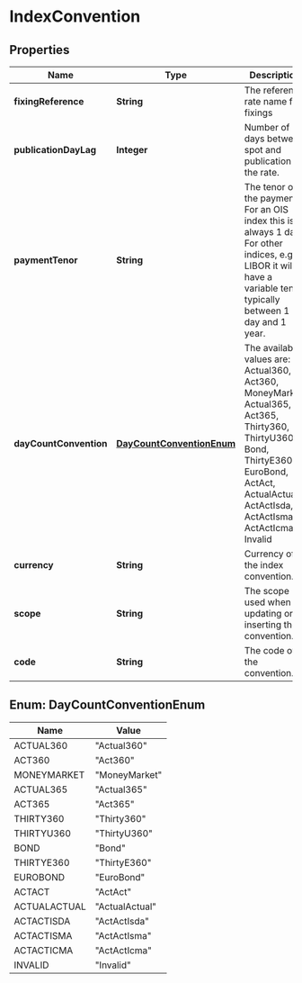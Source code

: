 

# IndexConvention

## Properties

Name | Type | Description | Notes
------------ | ------------- | ------------- | -------------
**fixingReference** | **String** | The reference rate name for fixings | 
**publicationDayLag** | **Integer** | Number of days between spot and publication of the rate. | 
**paymentTenor** | **String** | The tenor of the payment. For an OIS index this is always 1 day. For other indices, e.g. LIBOR it will have a variable tenor typically between 1 day and 1 year. | 
**dayCountConvention** | [**DayCountConventionEnum**](#DayCountConventionEnum) | The available values are: Actual360, Act360, MoneyMarket, Actual365, Act365, Thirty360, ThirtyU360, Bond, ThirtyE360, EuroBond, ActAct, ActualActual, ActActIsda, ActActIsma, ActActIcma, Invalid | 
**currency** | **String** | Currency of the index convention. | 
**scope** | **String** | The scope used when updating or inserting the convention. |  [optional]
**code** | **String** | The code of the convention. |  [optional]



## Enum: DayCountConventionEnum

Name | Value
---- | -----
ACTUAL360 | &quot;Actual360&quot;
ACT360 | &quot;Act360&quot;
MONEYMARKET | &quot;MoneyMarket&quot;
ACTUAL365 | &quot;Actual365&quot;
ACT365 | &quot;Act365&quot;
THIRTY360 | &quot;Thirty360&quot;
THIRTYU360 | &quot;ThirtyU360&quot;
BOND | &quot;Bond&quot;
THIRTYE360 | &quot;ThirtyE360&quot;
EUROBOND | &quot;EuroBond&quot;
ACTACT | &quot;ActAct&quot;
ACTUALACTUAL | &quot;ActualActual&quot;
ACTACTISDA | &quot;ActActIsda&quot;
ACTACTISMA | &quot;ActActIsma&quot;
ACTACTICMA | &quot;ActActIcma&quot;
INVALID | &quot;Invalid&quot;



